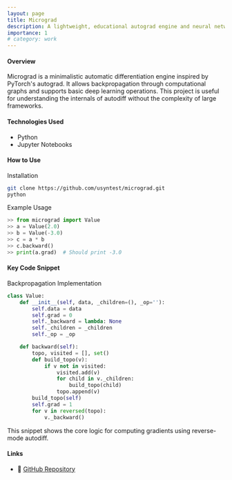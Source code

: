 ```yaml
---
layout: page
title: Micrograd
description: A lightweight, educational autograd engine and neural network library implemented in pure Python.
importance: 1
# category: work
---
```


#### Overview
Micrograd is a minimalistic automatic differentiation engine inspired by PyTorch's autograd. It allows backpropagation through computational graphs and supports basic deep learning operations. This project is useful for understanding the internals of autodiff without the complexity of large frameworks.

#### Technologies Used
- Python
- Jupyter Notebooks

#### How to Use
Installation

```bash
git clone https://github.com/usyntest/micrograd.git
python
```
Example Usage

```python
>> from micrograd import Value
>> a = Value(2.0)
>> b = Value(-3.0)
>> c = a * b
>> c.backward()
>> print(a.grad)  # Should print -3.0
```

#### Key Code Snippet
Backpropagation Implementation

```python
class Value:
    def __init__(self, data, _children=(), _op=''):
        self.data = data
        self.grad = 0
        self._backward = lambda: None
        self._children = _children
        self._op = _op

    def backward(self):
        topo, visited = [], set()
        def build_topo(v):
            if v not in visited:
                visited.add(v)
                for child in v._children:
                    build_topo(child)
                topo.append(v)
        build_topo(self)
        self.grad = 1
        for v in reversed(topo):
            v._backward()
```

This snippet shows the core logic for computing gradients using reverse-mode autodiff.

#### Links
- 📂 [GitHub Repository](https://github.com/usyntest/micrograd)
